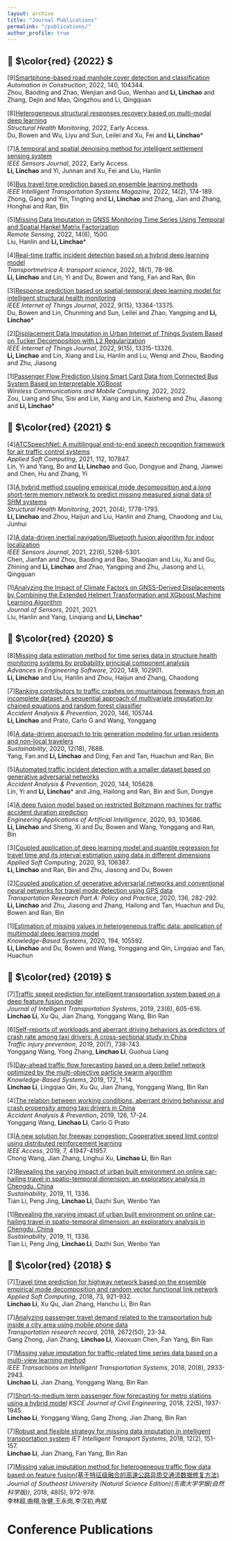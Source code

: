```yaml
---
layout: archive
title: "Journal Publications"
permalink: "/publications/"
author_profile: true
---
```


<!--
{% if author.googlescholar %}
  You can also find my articles on <u><a href="{{author.googlescholar}}">my Google Scholar profile</a>.</u>
{% endif %}

{% include base_path %}

{% for post in site.publications reversed %}
  {% include archive-single.html %}
{% endfor %}
-->
  
  
  
## 📅 $\color{red} {2022} $
[9]<a href = "https://www.sciencedirect.com/science/article/pii/S0926580522002175">Smartphone-based road manhole cover detection and classification</a>  
      *Automation in Construction*, 2022, 140, 104344.  
      Zhou, Baoding and Zhao, Wenjian and Guo, Wenhao and **Li, Linchao** and Zhang, Dejin and Mao, Qingzhou and Li, Qingquan
      
[8]<a href = "https://journals.sagepub.com/doi/abs/10.1177/14759217221094499">Heterogeneous structural responses recovery based on multi-modal deep learning</a>  
      *Structural Health Monitoring*, 2022, Early Access.  
      Du, Bowen and Wu, Liyu and Sun, Leilei and Xu, Fei and **Li, Linchao**\*

[7]<a href="https://ieeexplore.ieee.org/abstract/document/9762328/">A temporal and spatial denoising method for intelligent settlement sensing system</a>  
      *IEEE Sensors Journal*, 2022, Early Access.  
      **Li, Linchao** and Yi, Junnan and Xu, Fei and Liu, Hanlin
      
[6]<a href="https://ieeexplore.ieee.org/abstract/document/9103532">Bus travel time prediction based on ensemble learning methods</a>  
      *IEEE Intelligent Transportation Systems Magazine*, 2022, 14(2), 174-189.  
      Zhong, Gang and Yin, Tingting and **Li, Linchao** and Zhang, Jian and Zhang, Honghai and Ran, Bin      

[5]<a href="https://www.mdpi.com/2072-4292/14/6/1500">Missing Data Imputation in GNSS Monitoring Time Series Using Temporal and Spatial Hankel Matrix Factorization</a>  
      *Remote Sensing*, 2022, 14(6), 1500.  
      Liu, Hanlin and **Li, Linchao**\*
      
[4]<a href="https://www.tandfonline.com/doi/abs/10.1080/23249935.2020.1813214">Real-time traffic incident detection based on a hybrid deep learning model</a>  
      *Transportmetrica A: transport science*, 2022, 18(1), 78-98.  
      **Li, Linchao** and Lin, Yi and Du, Bowen and Yang, Fan and Ran, Bin      

[3]<a href="https://ieeexplore.ieee.org/abstract/document/9675832">Response prediction based on spatial-temporal deep learning model for intelligent structural health monitoring</a>  
      *IEEE Internet of Things Journal*, 2022, 9(15), 13364-13375.  
      Du, Bowen and Lin, Chunming and Sun, Leilei and Zhao, Yangping and **Li, Linchao**\* 

[2]<a href="https://ieeexplore.ieee.org/abstract/document/9672198">Displacement Data Imputation in Urban Internet of Things System Based on Tucker Decomposition with L2 Regularization</a>  
      *IEEE Internet of Things Journal*, 2022, 9(15), 13315-13326.  
      **Li, Linchao** and Lin, Xiang and Liu, Hanlin and Lu, Wenqi and Zhou, Baoding and Zhu, Jiasong 

[1]<a href="https://www.hindawi.com/journals/wcmc/2022/5872225/">Passenger Flow Prediction Using Smart Card Data from Connected Bus System Based on Interpretable XGBoost</a>  
      *Wireless Communications and Mobile Computing*, 2022, 2022.  
      Zou, Liang and Shu, Sisi and Lin, Xiang and Lin, Kaisheng and Zhu, Jiasong and **Li, Linchao**\*  
  
  
## 📅 $\color{red} {2021} $  
[4]<a href = "https://www.sciencedirect.com/science/article/abs/pii/S1568494621007699">ATCSpeechNet: A multilingual end-to-end speech recognition framework for air traffic control systems</a>  
      *Applied Soft Computing*, 2021, 112, 107847.  
      Lin, Yi and Yang, Bo and **Li, Linchao** and Guo, Dongyue and Zhang, Jianwei and Chen, Hu and Zhang, Yi
      
[3]<a href = "https://journals.sagepub.com/doi/abs/10.1177/1475921720932813">A hybrid method coupling empirical mode decomposition and a long short-term memory network to predict missing measured signal data of SHM systems</a>  
      *Structural Health Monitoring*, 2021, 20(4), 1778-1793.  
      **Li, Linchao** and Zhou, Haijun and Liu, Hanlin and Zhang, Chaodong and Liu, Junhui      
      
[2]<a href = "https://ieeexplore.ieee.org/abstract/document/9455358/">A data-driven inertial navigation/Bluetooth fusion algorithm for indoor localization</a>  
      *IEEE Sensors Journal*, 2021, 22(6), 5288-5301.  
      Chen, Jianfan and Zhou, Baoding and Bao, Shaoqian and Liu, Xu and Gu, Zhining and **Li, Linchao** and Zhao, Yangping and Zhu, Jiasong and Li, Qingquan     
      
[1]<a href = "https://www.hindawi.com/journals/js/2021/9926442/">Analyzing the Impact of Climate Factors on GNSS-Derived Displacements by Combining the Extended Helmert Transformation and XGboost Machine Learning Algorithm</a>  
      *Journal of Sensors*, 2021, 2021.  
      Liu, Hanlin and Yang, Linqiang and **Li, Linchao**\*      
  
  
## 📅 $\color{red} {2020} $  
[8]<a href = "https://www.sciencedirect.com/science/article/abs/pii/S0965997820301848">Missing data estimation method for time series data in structure health monitoring systems by probability principal component analysis</a>  
      *Advances in Engineering Software*, 2020, 149, 102901.  
      **Li, Linchao** and Liu, Hanlin and Zhou, Haijun and Zhang, Chaodong
      
[7]<a href = "https://www.sciencedirect.com/science/article/abs/pii/S0001457520315645">Ranking contributors to traffic crashes on mountainous freeways from an incomplete dataset: A sequential approach of multivariate imputation by chained equations and random forest classifier</a>  
      *Accident Analysis & Prevention*, 2020, 146, 105744.  
      **Li, Linchao** and Prato, Carlo G and Wang, Yonggang      

[6]<a href = "https://www.mdpi.com/2071-1050/12/18/7688">A data-driven approach to trip generation modeling for urban residents and non-local travelers</a>  
      *Sustainability*, 2020, 12(18), 7688.  
      Yang, Fan and **Li, Linchao** and Ding, Fan and Tan, Huachun and Ran, Bin
      
[5]<a href = "https://www.sciencedirect.com/science/article/abs/pii/S0001457519314150">Automated traffic incident detection with a smaller dataset based on generative adversarial networks</a>  
      *Accident Analysis & Prevention*, 2020, 144, 105628.  
      Lin, Yi and **Li, Linchao**\* and Jing, Hailong and Ran, Bin and Sun, Dongye    

[4]<a href = "https://www.sciencedirect.com/science/article/abs/pii/S0952197620301226">A deep fusion model based on restricted Boltzmann machines for traffic accident duration prediction</a>  
      *Engineering Applications of Artificial Intelligence*, 2020, 93, 103686.  
      **Li, Linchao** and Sheng, Xi and Du, Bowen and Wang, Yonggang and Ran, Bin
      
[3]<a href = "https://www.sciencedirect.com/science/article/abs/pii/S1568494620303276">Coupled application of deep learning model and quantile regression for travel time and its interval estimation using data in different dimensions</a>  
      *Applied Soft Computing*, 2020, 93, 106387.  
      **Li, Linchao** and Ran, Bin and Zhu, Jiasong and Du, Bowen   
      
[2]<a href = "https://www.sciencedirect.com/science/article/abs/pii/S0965856420305607">Coupled application of generative adversarial networks and conventional neural networks for travel mode detection using GPS data</a>  
      *Transportation Research Part A: Policy and Practice*, 2020, 136, 282-292.  
      **Li, Linchao** and Zhu, Jiasong and Zhang, Hailong and Tan, Huachun and Du, Bowen and Ran, Bin   

[1]<a href = "https://www.sciencedirect.com/science/article/abs/pii/S0950705120300691">Estimation of missing values in heterogeneous traffic data: application of multimodal deep learning model</a>  
      *Knowledge-Based Systems*, 2020, 194, 105592.  
      **Li, Linchao** and Du, Bowen and Wang, Yonggang and Qin, Lingqiao and Tan, Huachun
  
  
## 📅 $\color{red} {2019} $  
[7]<a href = "https://www.tandfonline.com/doi/abs/10.1080/15472450.2019.1583965">Traffic speed prediction for intelligent transportation system based on a deep feature fusion model</a>  
      *Journal of Intelligent Transportation Systems*, 2019, 23(6), 605-616.  
      **Linchao Li**, Xu Qu, Jian Zhang, Yonggang Wang, Bin Ran
      
[6]<a href = "https://www.tandfonline.com/doi/abs/10.1080/15389588.2019.1650267">Self-reports of workloads and aberrant driving behaviors as predictors of crash rate among taxi drivers: A cross-sectional study in China</a>  
      *Traffic injury prevention*, 2019, 20(7), 738-743.  
      Yonggang Wang, Yong Zhang, **Linchao Li**, Guohua Liang

[5]<a href = "https://www.sciencedirect.com/science/article/pii/S0950705119300164">Day-ahead traffic flow forecasting based on a deep belief network optimized by the multi-objective particle swarm algorithm</a>  
      *Knowledge-Based Systems*, 2019, 172, 1-14.  
      **Linchao Li**, Lingqiao Qin, Xu Qu, Jian Zhang, Yonggang Wang, Bin Ran

[4]<a href = "https://www.sciencedirect.com/science/article/pii/S0001457518301325">The relation between working conditions, aberrant driving behaviour and crash propensity among taxi drivers in China</a>  
      *Accident Analysis & Prevention*, 2019, 126, 17-24.  
      Yonggang Wang, **Linchao Li**, Carlo G Prato

[3]<a href = "https://ieeexplore.ieee.org/abstract/document/8666107/">A new solution for freeway congestion: Cooperative speed limit control using distributed reinforcement learning</a>  
      *IEEE Access*, 2019, 7, 41947-41957.  
      Chong Wang, Jian Zhang, Linghui Xu, **Linchao Li**, Bin Ran

[2]<a href = "https://www.mdpi.com/421430">Revealing the varying impact of urban built environment on online car-hailing travel in spatio-temporal dimension: an exploratory analysis in Chengdu, China</a>  
      *Sustainability*, 2019, 11, 1336.  
      Tian Li, Peng Jing, **Linchao Li**, Dazhi Sun, Wenbo Yan

[1]<a href = "https://www.mdpi.com/421430">Revealing the varying impact of urban built environment on online car-hailing travel in spatio-temporal dimension: an exploratory analysis in Chengdu, China</a>  
      *Sustainability*, 2019, 11, 1336.  
      Tian Li, Peng Jing, **Linchao Li**, Dazhi Sun, Wenbo Yan
  
  
## 📅 $\color{red} {2018} $  
[7]<a href = "https://www.sciencedirect.com/science/article/pii/S1568494618305404">Travel time prediction for highway network based on the ensemble empirical mode decomposition and random vector functional link network</a>  
      *Applied Soft Computing*, 2018, 73, 921-932.  
      **Linchao Li**, Xu Qu, Jian Zhang, Hanchu Li, Bin Ran

[7]<a href = "https://journals.sagepub.com/doi/abs/10.1177/0361198118774671">Analyzing passenger travel demand related to the transportation hub inside a city area using mobile phone data</a>  
      *Transportation research record*, 2018, 2672(50), 23-34.  
      Gang Zhong, Jian Zhang, **Linchao Li**, Xiaoxuan Chen, Fan Yang, Bin Ran
     
[7]<a href = "https://ieeexplore.ieee.org/abstract/document/8478191/">Missing value imputation for traffic-related time series data based on a multi-view learning method</a>  
      *IEEE Transactions on Intelligent Transportation Systems*, 2018, 20(8), 2933-2943.  
      **Linchao Li**, Jian Zhang, Yonggang Wang, Bin Ran

[7]<a href = "https://link.springer.com/article/10.1007/s12205-017-1016-9">Short-to-medium term passenger flow forecasting for metro stations using a hybrid model</a> 
      *KSCE Journal of Civil Engineering*, 2018, 22(5), 1937-1945.  
      **Linchao Li**, Yonggang Wang, Gang Zhong, Jian Zhang, Bin Ran

[7]<a href = "https://ietresearch.onlinelibrary.wiley.com/doi/abs/10.1049/iet-its.2017.0273">Robust and flexible strategy for missing data imputation in intelligent transportation system</a> 
      *IET Intelligent Transport Systems*, 2018, 12(2), 151-157.  
      **Linchao Li**, Jian Zhang, Fan Yang, Bin Ran

[7]<a href = "https://ietresearch.onlinelibrary.wiley.com/doi/abs/10.1049/iet-its.2017.0273">Missing value imputation method for heterogeneous traffic flow data based on feature fusion(基于特征级融合的高速公路异质交通流数据修复方法)</a> 
      *Journal of Southeast University (Natural Science Edition)(东南大学学报(自然科学版))*, 2018, 48(5), 972-978.  
      李林超,曲栩,张健,王永岗,李汉初,冉斌



      
# Conference Publications
